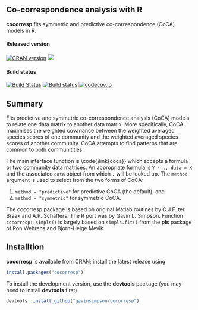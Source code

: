 ## Co-correspondence analysis with R

**cocorresp** fits symmetric and predictive co-correspondence (CoCA) models in R.

#### Released version
[![CRAN version](https://www.r-pkg.org/badges/version/cocorresp)](https://cran.r-project.org/package=cocorresp) [![](https://cranlogs.r-pkg.org/badges/grand-total/cocorresp)](https://cran.r-project.org/package=cocorresp)

#### Build status
[![Build Status](https://travis-ci.org/gavinsimpson/cocorresp.svg?branch=master)](https://travis-ci.org/gavinsimpson/cocorresp)  [![Build status](https://ci.appveyor.com/api/projects/status/u1e24ck7a61eonxr/branch/master?svg=true)](https://ci.appveyor.com/project/gavinsimpson/cocorresp/branch/master)  [![codecov.io](https://codecov.io/github/gavinsimpson/cocorresp/coverage.svg?branch=master)](https://codecov.io/github/gavinsimpson/cocorresp?branch=master)

## Summary

Fits predictive and symmetric co-correspondence analysis (CoCA) models to relate one data matrix to another data matrix. More specifically, CoCA maximises the weighted covariance between the weighted averaged species scores of one community and the weighted averaged species scores of another community. CoCA attempts to find patterns that are common to both communitities.

The main interface function is \code{\link{coca}} which accepts a 
formula or two community data matrices. An appropriate formula is `Y ~ ., data = X` and the associated `data` object from which `.` will be looked up. The `method` argument is used to select from the two forms of CoCA:

1. `method = "predictive"` for predictive CoCA (the default), and
1. `method = "symmetric"` for symmetric CoCA.

The cocorresp package is based on original Matlab routines by C.J.F. ter Braak and A.P. Schaffers. The R port was by Gavin L. Simpson. Function `cocorresp::simpls()` is largely based on `simpls.fit()` from the **pls** package of Ron Wehrens and Bjorn-Helge Mevik.

## Installtion

**cocorresp** is available from CRAN; install the latest release using

```r
install.packages("cocorresp")
```

To install the development version, use the **devtools** package (you may need to install **devtools** first)

```r
devtools::install_github("gavinsimpson/cocorresp")
```
